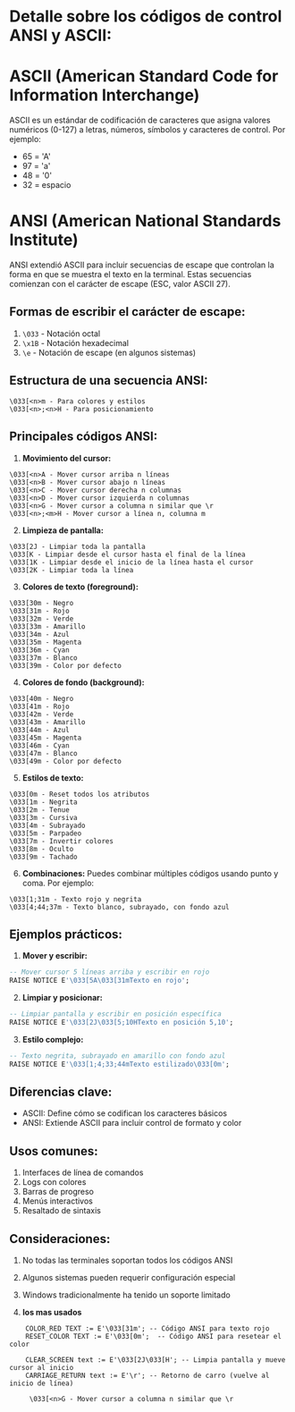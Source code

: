 # Detalle sobre los códigos de control ANSI y ASCII:

# ASCII (American Standard Code for Information Interchange)
ASCII es un estándar de codificación de caracteres que asigna valores numéricos (0-127) a letras, números, símbolos y caracteres de control. Por ejemplo:
- 65 = 'A'
- 97 = 'a'
- 48 = '0'
- 32 = espacio

# ANSI (American National Standards Institute)
ANSI extendió ASCII para incluir secuencias de escape que controlan la forma en que se muestra el texto en la terminal. Estas secuencias comienzan con el carácter de escape (ESC, valor ASCII 27).

## Formas de escribir el carácter de escape:
1. `\033` - Notación octal
2. `\x1B` - Notación hexadecimal
3. `\e` - Notación de escape (en algunos sistemas)

## Estructura de una secuencia ANSI:
```
\033[<n>m - Para colores y estilos
\033[<n>;<n>H - Para posicionamiento
```

## Principales códigos ANSI:

1. **Movimiento del cursor:**
```
\033[<n>A - Mover cursor arriba n líneas
\033[<n>B - Mover cursor abajo n líneas
\033[<n>C - Mover cursor derecha n columnas
\033[<n>D - Mover cursor izquierda n columnas
\033[<n>G - Mover cursor a columna n similar que \r
\033[<n>;<m>H - Mover cursor a línea n, columna m
```

2. **Limpieza de pantalla:**
```
\033[2J - Limpiar toda la pantalla
\033[K - Limpiar desde el cursor hasta el final de la línea
\033[1K - Limpiar desde el inicio de la línea hasta el cursor
\033[2K - Limpiar toda la línea
```

3. **Colores de texto (foreground):**
```
\033[30m - Negro
\033[31m - Rojo
\033[32m - Verde
\033[33m - Amarillo
\033[34m - Azul
\033[35m - Magenta
\033[36m - Cyan
\033[37m - Blanco
\033[39m - Color por defecto
```

4. **Colores de fondo (background):**
```
\033[40m - Negro
\033[41m - Rojo
\033[42m - Verde
\033[43m - Amarillo
\033[44m - Azul
\033[45m - Magenta
\033[46m - Cyan
\033[47m - Blanco
\033[49m - Color por defecto
```

5. **Estilos de texto:**
```
\033[0m - Reset todos los atributos
\033[1m - Negrita
\033[2m - Tenue
\033[3m - Cursiva
\033[4m - Subrayado
\033[5m - Parpadeo
\033[7m - Invertir colores
\033[8m - Oculto
\033[9m - Tachado
```

6. **Combinaciones:**
Puedes combinar múltiples códigos usando punto y coma. Por ejemplo:
```
\033[1;31m - Texto rojo y negrita
\033[4;44;37m - Texto blanco, subrayado, con fondo azul
```

## Ejemplos prácticos:

1. **Mover y escribir:**
```sql
-- Mover cursor 5 líneas arriba y escribir en rojo
RAISE NOTICE E'\033[5A\033[31mTexto en rojo';
```

2. **Limpiar y posicionar:**
```sql
-- Limpiar pantalla y escribir en posición específica
RAISE NOTICE E'\033[2J\033[5;10HTexto en posición 5,10';
```

3. **Estilo complejo:**
```sql
-- Texto negrita, subrayado en amarillo con fondo azul
RAISE NOTICE E'\033[1;4;33;44mTexto estilizado\033[0m';
```

## Diferencias clave:
- ASCII: Define cómo se codifican los caracteres básicos
- ANSI: Extiende ASCII para incluir control de formato y color

## Usos comunes:
1. Interfaces de línea de comandos
2. Logs con colores
3. Barras de progreso
4. Menús interactivos
5. Resaltado de sintaxis

## Consideraciones:
1. No todas las terminales soportan todos los códigos ANSI
2. Algunos sistemas pueden requerir configuración especial
3. Windows tradicionalmente ha tenido un soporte limitado



1. **los mas usados**
```
    COLOR_RED TEXT := E'\033[31m'; -- Código ANSI para texto rojo
    RESET_COLOR TEXT := E'\033[0m';  -- Código ANSI para resetear el color

    CLEAR_SCREEN text := E'\033[2J\033[H'; -- Limpia pantalla y mueve cursor al inicio
    CARRIAGE_RETURN text := E'\r'; -- Retorno de carro (vuelve al inicio de línea)
    
     \033[<n>G - Mover cursor a columna n similar que \r    

```

